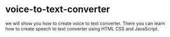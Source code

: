 # voice-to-text-converter
 we will show you how to create voice to text converter. There you can learn how to create speech to text converter using HTML CSS and JavaScript.
